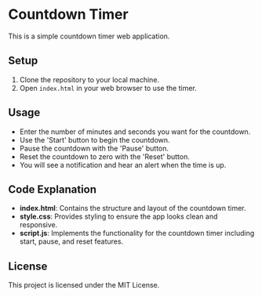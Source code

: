 # Countdown Timer

This is a simple countdown timer web application.

## Setup

1. Clone the repository to your local machine.
2. Open `index.html` in your web browser to use the timer.

## Usage

- Enter the number of minutes and seconds you want for the countdown.
- Use the 'Start' button to begin the countdown.
- Pause the countdown with the 'Pause' button.
- Reset the countdown to zero with the 'Reset' button.
- You will see a notification and hear an alert when the time is up.

## Code Explanation

- **index.html**: Contains the structure and layout of the countdown timer.
- **style.css**: Provides styling to ensure the app looks clean and responsive.
- **script.js**: Implements the functionality for the countdown timer including start, pause, and reset features.

## License

This project is licensed under the MIT License.

